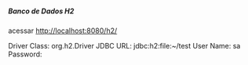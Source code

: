##### Banco de Dados H2

acessar [http://localhost:8080/h2/](http://localhost:8080/h2/)

Driver Class: org.h2.Driver
JDBC URL: jdbc:h2:file:~/test
User Name: sa
Password: